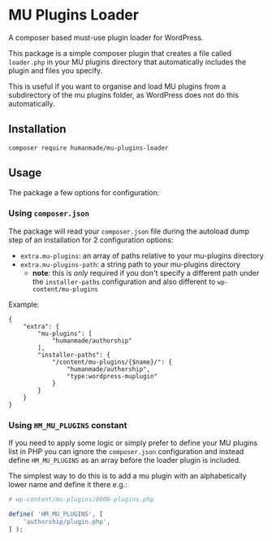 # MU Plugins Loader

A composer based must-use plugin loader for WordPress.

This package is a simple composer plugin that creates a file called `loader.php` in your MU plugins directory that automatically includes the plugin and files you specify.

This is useful if you want to organise and load MU plugins from a subdirectory of the mu plugins folder, as WordPress does not do this automatically.

## Installation

```
composer require humanmade/mu-plugins-loader
```

## Usage

The package a few options for configuration:

### Using `composer.json`

The package will read your `composer.json` file during the autoload dump step of an installation for 2 configuration options:

* `extra.mu-plugins`: an array of paths relative to your mu-plugins directory
* `extra.mu-plugins-path`: a string path to your mu-plugins directory
   * **note**: this is _only_ required if you don't specify a different path under the `installer-paths` configuration and also different to `wp-content/mu-plugins`

Example:

```
{
    "extra": {
        "mu-plugins": [
            "humanmade/authorship"
        ],
        "installer-paths": {
            "/content/mu-plugins/{$name}/": {
                "humanmade/authorship",
                "type:wordpress-muplugin"
            }
        }
    }
}
```

### Using `HM_MU_PLUGINS` constant

If you need to apply some logic or simply prefer to define your MU plugins list in PHP you can ignore the `composer.json` configuration and instead define `HM_MU_PLUGINS` as an array before the loader plugin is included.

The simplest way to do this is to add a mu plugin with an alphabetically lower name and define it there e.g.:

```php
# wp-content/mu-plugins/0000-plugins.php

define( 'HM_MU_PLUGINS', [
    'authorship/plugin.php',
] );
```

